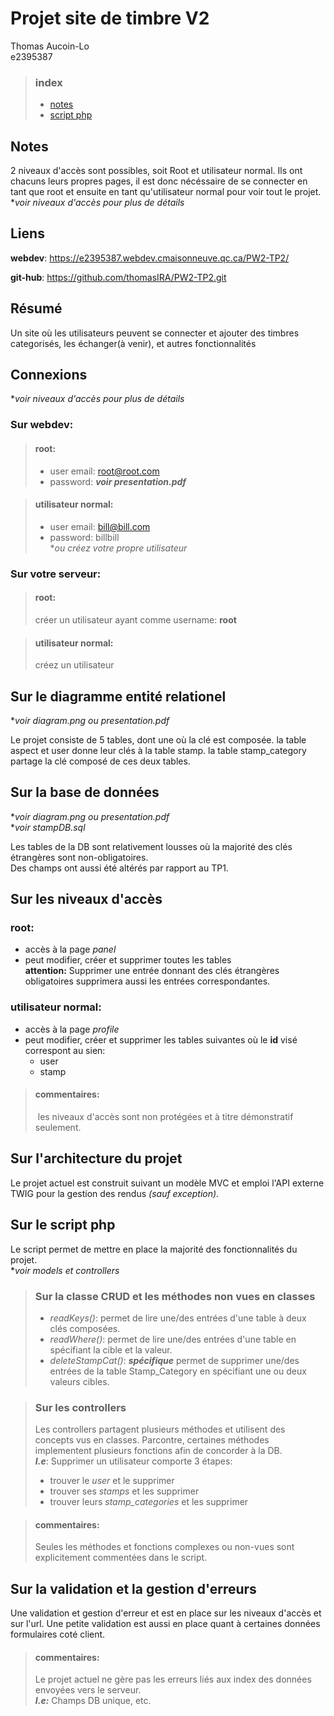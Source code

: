 
# Projet site de timbre V2

Thomas Aucoin-Lo  
e2395387

> ### index
> * [notes](#Notes)
> * [script php](#SurLeScriptPhp)


## Notes

2 niveaux d'accès sont possibles, soit Root et utilisateur normal. Ils ont chacuns leurs propres pages, il est donc nécéssaire de se connecter en tant que root et ensuite en tant qu'utilisateur normal pour voir tout le projet.  
**voir niveaux d'accès pour plus de détails*

## Liens  

**webdev**: https://e2395387.webdev.cmaisonneuve.qc.ca/PW2-TP2/  

**git-hub**: https://github.com/thomasIRA/PW2-TP2.git


## Résumé  

Un site où les utilisateurs peuvent se connecter et ajouter des timbres categorisés, les échanger(à venir), et autres fonctionnalités

## Connexions

**voir niveaux d'accès pour plus de détails*  

### Sur webdev:   

> #### root:
> * user email: root@root.com
> * password: ***voir presentation.pdf***

> #### utilisateur normal:
> * user email: bill@bill.com
> * password: billbill  
> **ou créez votre propre utilisateur*  

### Sur votre serveur:

> #### root:
> créer un utilisateur ayant comme username: **root**

> #### utilisateur normal:
> créez un utilisateur

## Sur le diagramme entité relationel

**voir diagram.png ou presentation.pdf* 

Le projet consiste de 5 tables, dont une où la clé est composée.
la table aspect et user donne leur clés à la table stamp.
la table stamp_category partage la clé composé de ces deux tables.

## Sur la base de données   

**voir diagram.png ou presentation.pdf*   
**voir stampDB.sql*

Les tables de la DB sont relativement lousses où la majorité des clés étrangères sont non-obligatoires.   
Des champs ont aussi été altérés par rapport au TP1.

## Sur les niveaux d'accès  

### root:
* accès à la page *panel*  
* peut modifier, créer et supprimer toutes les tables  
**attention:** Supprimer une entrée donnant des clés étrangères obligatoires supprimera aussi les entrées correspondantes.

### utilisateur normal:
* accès à la page *profile*  
* peut modifier, créer et supprimer les tables suivantes où le **id** visé correspont au sien:
    * user
    * stamp

> #### commentaires:
> les niveaux d'accès sont non protégées et à titre démonstratif seulement.


## Sur l'architecture du projet  

Le projet actuel est construit suivant un modèle MVC et emploi l'API externe TWIG pour la gestion des rendus *(sauf exception)*.

## Sur le script php  

Le script permet de mettre en place la majorité des fonctionnalités du projet.   
**voir models et controllers*

> ### Sur la classe CRUD et les méthodes non vues en classes
> * *readKeys()*: permet de lire une/des entrées d'une table à deux clés composées.
>* *readWhere()*: permet de lire une/des entrées d'une table en spécifiant la cible et la valeur.  
>* *deleteStampCat()*: ***spécifique*** permet de supprimer une/des entrées de la table Stamp_Category en spécifiant une ou deux valeurs cibles.

> ### Sur les controllers
> Les controllers partagent plusieurs méthodes et utilisent des concepts vus en classes. Parcontre, certaines méthodes implementent plusieurs fonctions afin de concorder à la DB.  
***I.e***: Supprimer un utilisateur comporte 3 étapes: 
> * trouver le *user* et le supprimer
> * trouver ses *stamps* et les supprimer
> * trouver leurs *stamp_categories* et les supprimer

> #### commentaires:
>Seules les méthodes et fonctions complexes ou non-vues
sont explicitement commentées dans le script.


## Sur la validation et la gestion d'erreurs  

Une validation et gestion d'erreur et est en place sur les niveaux d'accès et sur l'url. Une petite validation est aussi en place quant à certaines données formulaires coté client.

> #### commentaires:
>Le projet actuel ne gère pas les erreurs liés aux index des données envoyées vers le serveur.   
***I.e:*** Champs DB unique, etc.